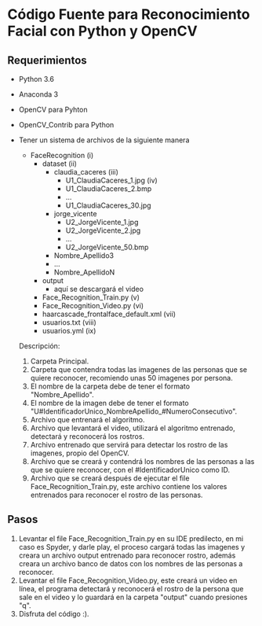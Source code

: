# Código Fuente para Reconocimiento Facial con Python y OpenCV

## Requerimientos

- Python 3.6
- Anaconda 3
- OpenCV para Pyhton
- OpenCV_Contrib para Python
- Tener un sistema de archivos de la siguiente manera

    - FaceRecognition (i)
        - dataset (ii)
            - claudia_caceres (iii)
                - U1_ClaudiaCaceres_1.jpg (iv)
                - U1_ClaudiaCaceres_2.bmp
                - ...
                - U1_ClaudiaCaceres_30.jpg
            - jorge_vicente
                - U2_JorgeVicente_1.jpg
                - U2_JorgeVicente_2.jpg
                - ...
                - U2_JorgeVicente_50.bmp
            - Nombre_Apellido3
            - ...
            - Nombre_ApellidoN
        - output
            - aquí se descargará el video
        - Face_Recognition_Train.py (v)
        - Face_Recognition_Video.py (vi)
        - haarcascade_frontalface_default.xml  (vii)
        - usuarios.txt (viii)
        - usuarios.yml (ix)
      
    Descripción:
    1) Carpeta Principal.
    2) Carpeta que contendra todas las imagenes de las personas que se quiere reconocer, recomiendo unas 50 imagenes por persona.
    3) El nombre de la carpeta debe de tener el formato "Nombre_Apellido".
    4) El nombre de la imagen debe de tener el formato "U#IdentificadorUnico_NombreApellido_#NumeroConsecutivo".
    5) Archivo que entrenará el algoritmo.
    6) Archivo que levantará el video, utilizará el algoritmo entrenado, detectará y reconocerá los rostros.
    7) Archivo entrenado que servirá para detectar los rostro de las imagenes, propio del OpenCV.
    8) Archivo que se creará y contendrá los nombres de las personas a las que se quiere reconocer, con el #IdentificadorUnico como ID.
    9) Archivo que se creará después de ejecutar el file Face_Recognition_Train.py, este archivo contiene los valores entrenados para reconocer el rostro de las personas.
      
## Pasos

 1) Levantar el file Face_Recognition_Train.py en su IDE predilecto, en mi caso es Spyder, y darle play, el proceso cargará todas las imagenes y creara un archivo output entrenado para reconocer rostro, además creara un archivo banco de datos con los nombres de las personas a reconocer.
 2) Levantar el file Face_Recognition_Video.py, este creará un video en línea, el programa detectará y reconocerá el rostro de la persona que sale en el video y lo guardará en la carpeta "output" cuando presiones "q".
 3) Disfruta del código :).
